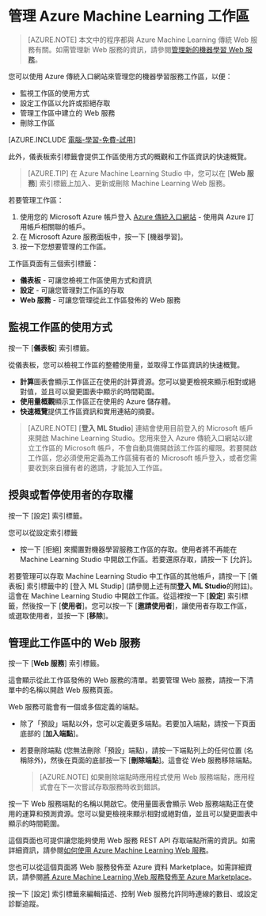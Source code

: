 <properties
	pageTitle="管理 Machine Learning 工作區 | Microsoft Azure"
	description="管理 Azure 機器學習工作區的存取權，並部署和管理 ML API Web 服務"
	services="machine-learning"
	documentationCenter=""
	authors="garyericson"
	manager="paulettm"
	editor="cgronlun"/>

<tags
	ms.service="machine-learning"
	ms.workload="data-services"
	ms.tgt_pltfrm="na"
	ms.devlang="na"
	ms.topic="article"
	ms.date="07/06/2016"
	ms.author="garye"/>


# 管理 Azure Machine Learning 工作區

>[AZURE.NOTE] 本文中的程序都與 Azure Machine Learning 傳統 Web 服務有關。如需管理新 Web 服務的資訊，請參閱[管理新的機器學習 Web 服務](machine-learning-manage-new-webservice.md)。

您可以使用 Azure 傳統入口網站來管理您的機器學習服務工作區，以便：

- 監視工作區的使用方式
- 設定工作區以允許或拒絕存取
- 管理工作區中建立的 Web 服務
- 刪除工作區

[AZURE.INCLUDE [電腦-學習-免費-試用](../../includes/machine-learning-free-trial.md)]

此外，儀表板索引標籤會提供工作區使用方式的概觀和工作區資訊的快速概覽。

> [AZURE.TIP] 在 Azure Machine Learning Studio 中，您可以在 [**Web 服務**] 索引標籤上加入、更新或刪除 Machine Learning Web 服務。

若要管理工作區：

1.	使用您的 Microsoft Azure 帳戶登入 [Azure 傳統入口網站](https://manage.windowsazure.com/) - 使用與 Azure 訂用帳戶相關聯的帳戶。
2.	在 Microsoft Azure 服務面板中，按一下 [機器學習]。
3.	按一下您想要管理的工作區。

工作區頁面有三個索引標籤：

- **儀表板** - 可讓您檢視工作區使用方式和資訊
- **設定** - 可讓您管理對工作區的存取
- **Web 服務** - 可讓您管理從此工作區發佈的 Web 服務


## 監視工作區的使用方式

按一下 [**儀表板**] 索引標籤。

從儀表板，您可以檢視工作區的整體使用量，並取得工作區資訊的快速概覽。

- **計算**圖表會顯示工作區正在使用的計算資源。您可以變更檢視來顯示相對或絕對值，並且可以變更圖表中顯示的時間範圍。
- **使用量概觀**顯示工作區正在使用的 Azure 儲存體。
- **快速概覽**提供工作區資訊和實用連結的摘要。

> [AZURE.NOTE] [**登入 ML Studio**] 連結會使用目前登入的 Microsoft 帳戶來開啟 Machine Learning Studio。您用來登入 Azure 傳統入口網站以建立工作區的 Microsoft 帳戶，不會自動具備開啟該工作區的權限。若要開啟工作區，您必須使用定義為工作區擁有者的 Microsoft 帳戶登入，或者您需要收到來自擁有者的邀請，才能加入工作區。


## 授與或暫停使用者的存取權 ##

按一下 [設定] 索引標籤。

您可以從設定索引標籤

- 按一下 [拒絕] 來擱置對機器學習服務工作區的存取。使用者將不再能在 Machine Learning Studio 中開啟工作區。若要還原存取，請按一下 [允許]。

若要管理可以存取 Machine Learning Studio 中工作區的其他帳戶，請按一下 [儀表板] 索引標籤中的 [登入 ML Studip] \(請參閱上述有關**登入 ML Studio**的附註)。這會在 Machine Learning Studio 中開啟工作區。從這裡按一下 [**設定**] 索引標籤，然後按一下 [**使用者**]。您可以按一下 [**邀請使用者**]，讓使用者存取工作區，或選取使用者，並按一下 [**移除**]。


## 管理此工作區中的 Web 服務

按一下 [**Web 服務**] 索引標籤。

這會顯示從此工作區發佈的 Web 服務的清單。若要管理 Web 服務，請按一下清單中的名稱以開啟 Web 服務頁面。

Web 服務可能會有一個或多個定義的端點。

- 除了「預設」端點以外，您可以定義更多端點。若要加入端點，請按一下頁面底部的 [**加入端點**]。

- 若要刪除端點 (您無法刪除「預設」端點)，請按一下端點列上的任何位置 (名稱除外)，然後在頁面的底部按一下 [**刪除端點**]。這會從 Web 服務移除端點。

    > [AZURE.NOTE] 如果刪除端點時應用程式使用 Web 服務端點，應用程式會在下一次嘗試存取服務時收到錯誤。

按一下 Web 服務端點的名稱以開啟它。使用量圖表會顯示 Web 服務端點正在使用的運算和預測資源。您可以變更檢視來顯示相對或絕對值，並且可以變更圖表中顯示的時間範圍。

這個頁面也可提供讓您能夠使用 Web 服務 REST API 存取端點所需的資訊。如需詳細資訊，請參閱[如何使用 Azure Machine Learning Web 服務][consume]。

您也可以從這個頁面將 Web 服務發佈至 Azure 資料 Marketplace。如需詳細資訊，請參閱[將 Azure Machine Learning Web 服務發佈至 Azure Marketplace][marketplace]。

按一下 [設定] 索引標籤來編輯描述、控制 Web 服務允許同時連線的數目、或設定診斷追蹤。

[consume]: machine-learning-consume-web-services.md
[marketplace]: machine-learning-publish-web-service-to-azure-marketplace.md

<!---HONumber=AcomDC_0803_2016-->